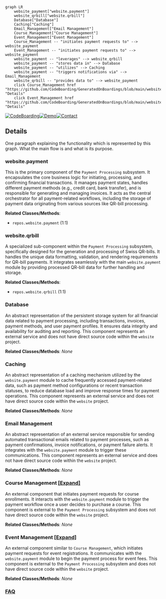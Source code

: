 ```mermaid
graph LR
    website_payment["website.payment"]
    website_qrbill["website.qrbill"]
    Database["Database"]
    Caching["Caching"]
    Email_Management["Email Management"]
    Course_Management["Course Management"]
    Event_Management["Event Management"]
    Course_Management -- "initiates payment requests to" --> website_payment
    Event_Management -- "initiates payment requests to" --> website_payment
    website_payment -- "leverages" --> website_qrbill
    website_payment -- "stores data in" --> Database
    website_payment -- "utilizes" --> Caching
    website_payment -- "triggers notifications via" --> Email_Management
    website_qrbill -- "provides data to" --> website_payment
    click Course_Management href "https://github.com/CodeBoarding/GeneratedOnBoardings/blob/main/website/Course_Management.md" "Details"
    click Event_Management href "https://github.com/CodeBoarding/GeneratedOnBoardings/blob/main/website/Event_Management.md" "Details"
```

[![CodeBoarding](https://img.shields.io/badge/Generated%20by-CodeBoarding-9cf?style=flat-square)](https://github.com/CodeBoarding/GeneratedOnBoardings)[![Demo](https://img.shields.io/badge/Try%20our-Demo-blue?style=flat-square)](https://www.codeboarding.org/demo)[![Contact](https://img.shields.io/badge/Contact%20us%20-%20contact@codeboarding.org-lightgrey?style=flat-square)](mailto:contact@codeboarding.org)

## Details

One paragraph explaining the functionality which is represented by this graph. What the main flow is and what is its purpose.

### website.payment
This is the primary component of the `Payment Processing` subsystem. It encapsulates the core business logic for initiating, processing, and confirming financial transactions. It manages payment states, handles different payment methods (e.g., credit card, bank transfer), and is responsible for generating and managing invoices. It acts as the central orchestrator for all payment-related workflows, including the storage of payment data originating from various sources like QR-bill processing.


**Related Classes/Methods**:

- `repos.website.payment` (1:1)


### website.qrbill
A specialized sub-component within the `Payment Processing` subsystem, specifically designed for the generation and processing of Swiss QR-bills. It handles the unique data formatting, validation, and rendering requirements for QR-bill payments. It integrates seamlessly with the main `website.payment` module by providing processed QR-bill data for further handling and storage.


**Related Classes/Methods**:

- `repos.website.qrbill` (1:1)


### Database
An abstract representation of the persistent storage system for all financial data related to payment processing, including transactions, invoices, payment methods, and user payment profiles. It ensures data integrity and availability for auditing and reporting. This component represents an external service and does not have direct source code within the `website` project.


**Related Classes/Methods**: _None_

### Caching
An abstract representation of a caching mechanism utilized by the `website.payment` module to cache frequently accessed payment-related data, such as payment method configurations or recent transaction statuses, to reduce database load and improve response times for payment operations. This component represents an external service and does not have direct source code within the `website` project.


**Related Classes/Methods**: _None_

### Email Management
An abstract representation of an external service responsible for sending automated transactional emails related to payment processes, such as payment confirmations, invoice notifications, or payment failure alerts. It integrates with the `website.payment` module to trigger these communications. This component represents an external service and does not have direct source code within the `website` project.


**Related Classes/Methods**: _None_

### Course Management [[Expand]](./Course_Management.md)
An external component that initiates payment requests for course enrollments. It interacts with the `website.payment` module to trigger the payment workflow once a user decides to purchase a course. This component is external to the `Payment Processing` subsystem and does not have direct source code within the `website` project.


**Related Classes/Methods**: _None_

### Event Management [[Expand]](./Event_Management.md)
An external component similar to `Course Management`, which initiates payment requests for event registrations. It communicates with the `website.payment` module to begin the payment process for event fees. This component is external to the `Payment Processing` subsystem and does not have direct source code within the `website` project.


**Related Classes/Methods**: _None_



### [FAQ](https://github.com/CodeBoarding/GeneratedOnBoardings/tree/main?tab=readme-ov-file#faq)